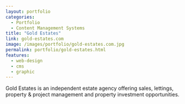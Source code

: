 ```yaml
---
layout: portfolio
categories: 
  - Portfolio
  - Content Management Systems
title: "Gold Estates"
link: gold-estates.com
image: /images/portfolio/gold-estates.com.jpg
permalink: portfolio/gold-estates.html
features:
  - web-design
  - cms
  - graphic
---
```


Gold Estates is an independent estate agency offering sales, lettings, property & project management and property investment opportunities.
